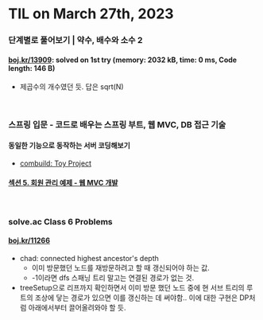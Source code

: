 # **TIL on March 27th, 2023**
### 단계별로 풀어보기 | 약수, 배수와 소수 2
#### [boj.kr/13909](../../../Problem%20Solving/boj/Math/13909-03-28-2023.cpp): solved on 1st try (memory: 2032 kB, time: 0 ms, Code length: 146 B)
* 제곱수의 개수였던 듯. 답은 sqrt(N)
<br>

### 스프링 입문 - 코드로 배우는 스프링 부트, 웹 MVC, DB 접근 기술
#### 동일한 기능으로 동작하는 서버 코딩해보기
* [combuild: Toy Project](../../../Computer%20Science/spring/ch-01-05-imp-03-23-2023.md)

#### [섹션 5. 회원 관리 예제 - 웹 MVC 개발](../../../Computer%20Science/spring/ch-06-03-28-2023.md)
<br>

### solve.ac Class 6 Problems
#### [boj.kr/11266](../../../Problem%20Solving/boj/solvedac/11266-03-26-2023.cpp)
* chad: connected highest ancestor's depth
  - 이미 방문했던 노드를 재방문하려고 할 때 갱신되어야 하는 값.
  - -1이라면 dfs 스패닝 트리 말고는 연결된 경로가 없는 것.
* treeSetup으로 리프까지 확인하면서 이미 방문 했던 노드 중에 현 서브 트리의 루트의 조상에 닿는 경로가 있으면 이를 갱신하는 데 써야함.. 이에 대한 구현은 DP처럼 아래에서부터 끌어올려와야 할 듯.